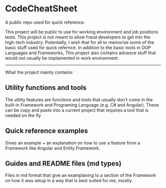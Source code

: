 # CodeCheatSheet
A public repo used for quick reference.

This project will be public to use for working environment and job positions tests.
This project is not meant to allow fraud developers to get into the high-tech industry.
Potentially, I wish that for all to memorize some of the basic stuff used for quick refernce.
In addition to the basic tools in OOP Languages and Frameworks, This project also contains advance stuff that would not usually be implamented in work environment.

_____________________________________________________________________

What the project mainly contains:

## Utility functions and tools

The utility features are functions and tools that usually don't come in the built-in Framework and Programing Language (e.g. C# and Angular).
These can be copy and paste into a current project that requires a tool that is needed on the fly

## Quick reference examples

Gives an example + an explanation on how to use a feature from a Framework like Angular and Entity Framework.

## Guides and README files (md types)

Files in md format that give an examplaning to a section of the Framework on how it was setup in a way that is best suited for me, mostly.

